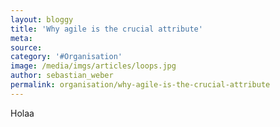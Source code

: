 ```yaml
---
layout: bloggy
title: 'Why agile is the crucial attribute'
meta: 
source:
category: '#Organisation'
image: /media/imgs/articles/loops.jpg
author: sebastian_weber
permalink: organisation/why-agile-is-the-crucial-attribute
---
```


Holaa